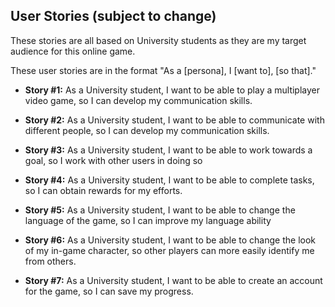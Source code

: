 
## User Stories (subject to change)

These stories are all based on University students as they are my target audience for this online game.

These user stories are in the format "As a [persona], I [want to], [so that]."

- **Story #1:** As a University student, I want to be able to play a multiplayer video game, so I can develop my communication skills.

- **Story #2:** As a University student, I want to be able to communicate with different people, so I can develop my communication skills.

- **Story #3:** As a University student, I want to be able to work towards a goal, so I work with other users in doing so

- **Story #4:** As a University student, I want to be able to complete tasks, so I can obtain rewards for my efforts.

- **Story #5:** As a University student, I want to be able to change the language of the game, so I can improve my language ability

- **Story #6:** As a University student, I want to be able to change the look of my in-game character, so other players can more easily identify me from others.

- **Story #7:** As a University student, I want to be able to create an account for the game, so I can save my progress.